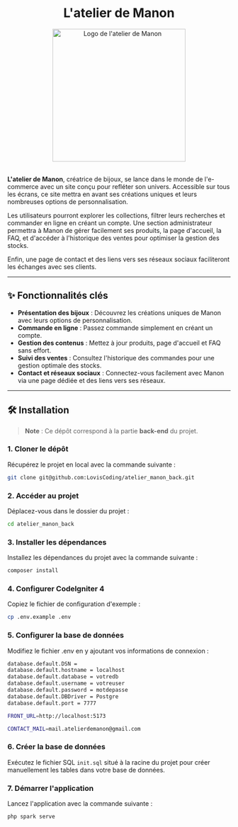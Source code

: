<div align="center">
    <h1>L'atelier de Manon</h1>
</div>

<div align="center">
    <img src="src/assets/img/logo_manon.webp" alt="Logo de l'atelier de Manon" width="300">
</div>

<br>

**L'atelier de Manon**, créatrice de bijoux, se lance dans le monde de l'e-commerce avec un site conçu pour refléter son univers. Accessible sur tous les écrans, ce site mettra en avant ses créations uniques et leurs nombreuses options de personnalisation.

Les utilisateurs pourront explorer les collections, filtrer leurs recherches et commander en ligne en créant un compte. Une section administrateur permettra à Manon de gérer facilement ses produits, la page d'accueil, la FAQ, et d'accéder à l'historique des ventes pour optimiser la gestion des stocks.

Enfin, une page de contact et des liens vers ses réseaux sociaux faciliteront les échanges avec ses clients.

---

## ✨ **Fonctionnalités clés**  

- **Présentation des bijoux** : Découvrez les créations uniques de Manon avec leurs options de personnalisation.  
- **Commande en ligne** : Passez commande simplement en créant un compte.  
- **Gestion des contenus** : Mettez à jour produits, page d'accueil et FAQ sans effort.  
- **Suivi des ventes** : Consultez l'historique des commandes pour une gestion optimale des stocks.  
- **Contact et réseaux sociaux** : Connectez-vous facilement avec Manon via une page dédiée et des liens vers ses réseaux.  

---

## 🛠️ **Installation**  

> **Note** : Ce dépôt correspond à la partie **back-end** du projet.

### 1. **Cloner le dépôt**  
Récupérez le projet en local avec la commande suivante :  
```bash
git clone git@github.com:LovisCoding/atelier_manon_back.git
```

### 2. **Accéder au projet**
Déplacez-vous dans le dossier du projet :  
```bash
cd atelier_manon_back
```

### 3. **Installer les dépendances**
Installez les dépendances du projet avec la commande suivante :  
```bash
composer install
```

### 4. **Configurer CodeIgniter 4**
Copiez le fichier de configuration d'exemple :  
```bash
cp .env.example .env
```

### 5. **Configurer la base de données**
Modifiez le fichier .env en y ajoutant vos informations de connexion :
```bash
database.default.DSN =
database.default.hostname = localhost
database.default.database = votredb
database.default.username = votreuser
database.default.password = motdepasse
database.default.DBDriver = Postgre
database.default.port = 7777

FRONT_URL=http://localhost:5173

CONTACT_MAIL=mail.atelierdemanon@gmail.com
```

### 6. **Créer la base de données**
Exécutez le fichier SQL `init.sql` situé à la racine du projet pour créer manuellement les tables dans votre base de données.

### 7. **Démarrer l'application**
Lancez l'application avec la commande suivante :  
```bash
php spark serve
```
